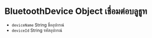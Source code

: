 # BluetoothDevice Object เชื่อมต่อบลูธูท

* `deviceName` String ชื่ออุปกรณ์
* `deviceId` String รหัสอุปกรณ์
